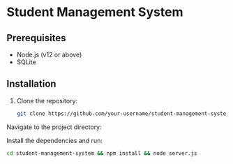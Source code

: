 # Student Management System

## Prerequisites

- Node.js (v12 or above)
- SQLite

## Installation

1. Clone the repository:

   ```bash
   git clone https://github.com/your-username/student-management-system.git
   
Navigate to the project directory:

Install the dependencies and run:

   ```bash
   cd student-management-system && npm install && node server.js



